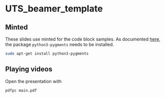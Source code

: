 # UTS_beamer_template


## Minted
These slides use minted for the code block samples. As documented [here](https://tex.stackexchange.com/a/563919/34690), the package `python3-pygments` needs to be installed.
```bash
sudo apt-get install python3-pygments
```

## Playing videos
Open the presentation with

```bash
pdfpc main.pdf
```
